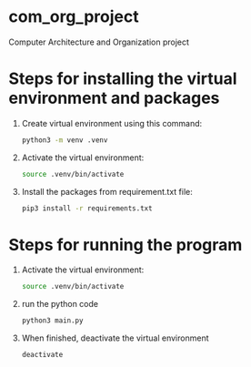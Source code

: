 # com_org_project
Computer Architecture and Organization project

# Steps for installing the virtual environment and packages
1. Create virtual environment using this command:  
   ```bash
   python3 -m venv .venv
2. Activate the virtual environment:
   ```bash
   source .venv/bin/activate
3. Install the packages from requirement.txt file:
   ```bash
   pip3 install -r requirements.txt

# Steps for running the program
1. Activate the virtual environment:
   ```bash
   source .venv/bin/activate
2. run the python code
   ```bash
   python3 main.py
3. When finished, deactivate the virtual environment
   ```bash
   deactivate
